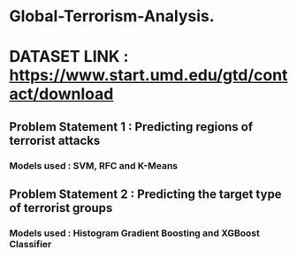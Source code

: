 #  Global-Terrorism-Analysis.
#  DATASET LINK : https://www.start.umd.edu/gtd/contact/download
##  Problem Statement 1 : Predicting regions of terrorist attacks
### Models used : SVM, RFC and K-Means
##  Problem Statement 2 : Predicting the target type of terrorist groups
### Models used : Histogram Gradient Boosting and XGBoost Classifier
